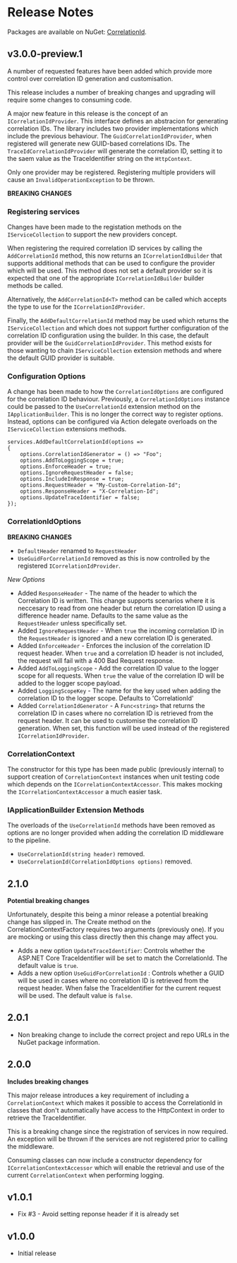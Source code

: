 # Release Notes

Packages are available on NuGet: [CorrelationId](https://www.nuget.org/packages/CorrelationId/).

## v3.0.0-preview.1

A number of requested features have been added which provide more control over correlation ID generation and customisation.

This release includes a number of breaking changes and upgrading will require some changes to consuming code.

A major new feature in this release is the concept of an `ICorrelationIdProvider`. This interface defines an abstracion for generating correlation IDs. The library includes two provider implementations which include the previous behaviour. The `GuidCorrelationIdProvider`, when registered will generate new GUID-based correlations IDs. The `TraceIdCorrelationIdProvider` will generate the correlation ID, setting it to the saem value as the TraceIdentifier string on the `HttpContext`.

Only one provider may be registered. Registering multiple providers will cause an `InvalidOperationException` to be thrown.

**BREAKING CHANGES**

### Registering services

Changes have been made to the registation methods on the `IServiceCollection` to support the new providers concept.

When registering the required correlation ID services by calling the `AddCorrelationId` method, this now returns an `ICorrelationIdBuilder` that supports additional methods that can be used to configure the provider which will be used. This method does not set a default provider so it is expected that one of the appropriate `ICorrelationIdBuilder` builder methods be called.

Alternatively, the `AddCorrelationId<T>` method can be called which accepts the type to use for the `ICorrelationIdProvider`.

Finally, the `AddDefaultCorrelationId` method may be used which returns the `IServiceCollection` and which does not support further configuration of the correlation ID configuration using the builder. In this case, the default provider will be the `GuidCorrelationIdProvider`. This method exists for those wanting to chain `IServiceCollection` extension methods and where the default GUID provider is suitable.

### Configuration Options

A change has been made to how the `CorrelationIdOptions` are configured for the correlation ID behaviour. Previously, a `CorrelationIdOptions` instance could be passed to the `UseCorrelationId` extension method on the `IApplicationBuilder`. This is no longer the correct way to register options. Instead, options can be configured via Action delegate overloads on the `IServiceCollection` extensions methods.

```
services.AddDefaultCorrelationId(options =>
{ 
    options.CorrelationIdGenerator = () => "Foo";
    options.AddToLoggingScope = true;
    options.EnforceHeader = true;
    options.IgnoreRequestHeader = false;
    options.IncludeInResponse = true;
    options.RequestHeader = "My-Custom-Correlation-Id";
    options.ResponseHeader = "X-Correlation-Id";
    options.UpdateTraceIdentifier = false;
});
```

### CorrelationIdOptions

**BREAKING CHANGES**

* `DefaultHeader` renamed to `RequestHeader`
* `UseGuidForCorrelationId` removed as this is now controlled by the registered `ICorrelationIdProvider`.

*New Options*

* Added `ResponseHeader` - The name of the header to which the Correlation ID is written. This change supports scenarios where it is neccesary to read from one header but return the correlation ID using a difference header name. Defaults to the same value as the `RequestHeader` unless specifically set.
* Added `IgnoreRequestHeader` - When `true` the incoming correlation ID in the `RequestHeader` is ignored and a new correlation ID is generated.
* Added `EnforceHeader` - Enforces the inclusion of the correlation ID request header. When `true` and a correlation ID header is not included, the request will fail with a 400 Bad Request response.
* Added `AddToLoggingScope` - Add the correlation ID value to the logger scope for all requests. When `true` the value of the correlation ID will be added to the logger scope payload.
* Added `LoggingScopeKey` - The name for the key used when adding the correlation ID to the logger scope. Defaults to 'CorrelationId'
* Added `CorrelationIdGenerator` - A `Func<string>` that returns the correlation ID in cases where no correlation ID is retrieved from the request header. It can be used to customise the correlation ID generation. When set, this function will be used instead of the registered `ICorrelationIdProvider`.

### CorrelationContext

The constructor for this type has been made public (previously internal) to support creation of `CorrelationContext` instances when unit testing code which depends on the `ICorrelationContextAccessor`. This makes mocking the `ICorrelationContextAccessor` a much easier task.

### IApplicationBuilder Extension Methods

The overloads of the `UseCorrelationId` methods have been removed as options are no longer provided when adding the correlation ID middleware to the pipeline. 

* `UseCorrelationId(string header)` removed.
* `UseCorrelationId(CorrelationIdOptions options)` removed.

## 2.1.0

**Potential breaking changes**

Unfortunately, despite this being a minor release a potential breaking change has slipped in. The Create method on the CorrelationContextFactory requires two arguments (previously one). If you are mocking or using this class directly then this change may affect you.

* Adds a new option `UpdateTraceIdentifier`: Controls whether the ASP.NET Core TraceIdentifier will be set to match the CorrelationId. The default value is `true`.
* Adds a new option `UseGuidForCorrelationId` : Controls whether a GUID will be used in cases where no correlation ID is retrieved from the request header. When false the TraceIdentifier for the current request will be used. The default value is `false`.

## 2.0.1

* Non breaking change to include the correct project and repo URLs in the NuGet package information.

## 2.0.0

**Includes breaking changes**

This major release introduces a key requirement of including a `CorrelationContext` which makes it possible to access the CorrelationId in classes that don't automatically have access to the HttpContext in order to retrieve the TraceIdentifier.

This is a breaking change since the registration of services in now required. An exception will be thrown if the services are not registered prior to calling the middleware.

Consuming classes can now include a constructor dependency for `ICorrelationContextAccessor` which will enable the retrieval and use of the current `CorrelationContext` when performing logging.

## v1.0.1

* Fix #3 - Avoid setting reponse header if it is already set

## v1.0.0

* Initial release
